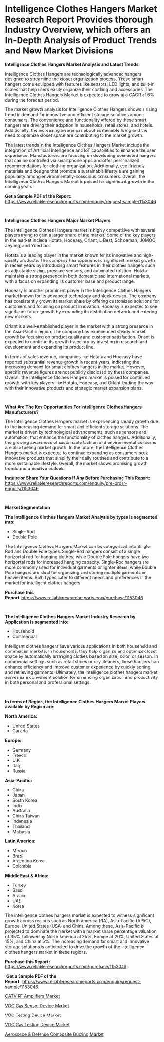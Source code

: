 <p><h1>Intelligence Clothes Hangers Market Research Report Provides thorough Industry Overview, which offers an In-Depth Analysis of Product Trends and New Market Divisions</h1></p><p><strong>Intelligence Clothes Hangers Market Analysis and Latest Trends</strong></p>
<p><p>Intelligence Clothes Hangers are technologically advanced hangers designed to streamline the closet organization process. These smart hangers come equipped with features like sensors, LED lights, and built-in scales that help users easily organize their clothing and accessories. The Intelligence Clothes Hangers Market is expected to grow at a CAGR of 6% during the forecast period.</p><p>The market growth analysis for Intelligence Clothes Hangers shows a rising trend in demand for innovative and efficient storage solutions among consumers. The convenience and functionality offered by these smart hangers are driving their adoption in households, retail stores, and hotels. Additionally, the increasing awareness about sustainable living and the need to optimize closet space are contributing to the market growth.</p><p>The latest trends in the Intelligence Clothes Hangers Market include the integration of Artificial Intelligence and IoT capabilities to enhance the user experience. Manufacturers are focusing on developing connected hangers that can be controlled via smartphone apps and offer personalized recommendations for clothing organization. Additionally, eco-friendly materials and designs that promote a sustainable lifestyle are gaining popularity among environmentally-conscious consumers. Overall, the Intelligence Clothes Hangers Market is poised for significant growth in the coming years.</p></p>
<p><strong>Get a Sample PDF of the Report:&nbsp;</strong> <a href="https://www.reliableresearchreports.com/enquiry/request-sample/1153046">https://www.reliableresearchreports.com/enquiry/request-sample/1153046</a></p>
<p>&nbsp;</p>
<p><strong>Intelligence Clothes Hangers Major Market Players</strong></p>
<p><p>The Intelligence Clothes Hangers market is highly competitive with several players trying to gain a larger share of the market. Some of the key players in the market include Hotata, Hooeasy, Orlant, L-Best, Schloeman, JOMOO, Jeyang, and Yuechao. </p><p>Hotata is a leading player in the market known for its innovative and high-quality products. The company has experienced significant market growth in recent years by introducing smart features in their clothes hangers such as adjustable sizing, pressure sensors, and automated rotation. Hotata maintains a strong presence in both domestic and international markets, with a focus on expanding its customer base and product range.</p><p>Hooeasy is another prominent player in the Intelligence Clothes Hangers market known for its advanced technology and sleek design. The company has consistently grown its market share by offering customized solutions for customers and focusing on product innovation. Hooeasy is expected to see significant future growth by expanding its distribution network and entering new markets.</p><p>Orlant is a well-established player in the market with a strong presence in the Asia-Pacific region. The company has experienced steady market growth by focusing on product quality and customer satisfaction. Orlant is expected to continue its growth trajectory by investing in research and development and expanding its product line.</p><p>In terms of sales revenue, companies like Hotata and Hooeasy have reported substantial revenue growth in recent years, indicating the increasing demand for smart clothes hangers in the market. However, specific revenue figures are not publicly disclosed by these companies. Overall, the Intelligence Clothes Hangers market is poised for continued growth, with key players like Hotata, Hooeasy, and Orlant leading the way with their innovative products and strategic market expansion plans.</p></p>
<p>&nbsp;</p>
<p><strong>What Are The Key Opportunities For Intelligence Clothes Hangers Manufacturers?</strong></p>
<p><p>The Intelligence Clothes Hangers market is experiencing steady growth due to the increasing demand for smart and efficient storage solutions. The market is driven by technological advancements, such as sensors and automation, that enhance the functionality of clothes hangers. Additionally, the growing awareness of sustainable fashion and environmental concerns are also fueling market growth. In the future, the Intelligence Clothes Hangers market is expected to continue expanding as consumers seek innovative products that simplify their daily routines and contribute to a more sustainable lifestyle. Overall, the market shows promising growth trends and a positive outlook.</p></p>
<p><strong>Inquire or Share Your Questions If Any Before Purchasing This Report:</strong> <a href="https://www.reliableresearchreports.com/enquiry/pre-order-enquiry/1153046">https://www.reliableresearchreports.com/enquiry/pre-order-enquiry/1153046</a></p>
<p>&nbsp;</p>
<p><strong>Market Segmentation</strong></p>
<p><strong>The Intelligence Clothes Hangers Market Analysis by types is segmented into:</strong></p>
<p><ul><li>Single-Rod</li><li>Double Pole</li></ul></p>
<p><p>The Intelligence Clothes Hangers Market can be categorized into Single-Rod and Double Pole types. Single-Rod hangers consist of a single horizontal rod for hanging clothes, while Double Pole hangers have two horizontal rods for increased hanging capacity. Single-Rod hangers are more commonly used for individual garments or lighter items, while Double Pole hangers are ideal for organizing and storing multiple garments or heavier items. Both types cater to different needs and preferences in the market for intelligent clothes hangers.</p></p>
<p><strong>Purchase this Report:&nbsp;</strong><a href="https://www.reliableresearchreports.com/purchase/1153046">https://www.reliableresearchreports.com/purchase/1153046</a></p>
<p>&nbsp;</p>
<p><strong>The Intelligence Clothes Hangers Market Industry Research by Application is segmented into:</strong></p>
<p><ul><li>Household</li><li>Commercial</li></ul></p>
<p><p>Intelligent clothes hangers have various applications in both household and commercial markets. In households, they help organize and optimize closet space by automatically arranging clothes based on size, color, or season. In commercial settings such as retail stores or dry cleaners, these hangers can enhance efficiency and improve customer experience by quickly sorting and retrieving garments. Ultimately, the intelligence clothes hangers market serves as a convenient solution for enhancing organization and productivity in both personal and professional settings.</p></p>
<p>&nbsp;</p>
<p><strong>In terms of Region, the Intelligence Clothes Hangers Market Players available by Region are:</strong></p>
<p>
    <p> <strong> North America: </strong>
        <ul>
            <li>United States</li>
            <li>Canada</li>
        </ul>
        </p> 
    <p> <strong> Europe: </strong>
        <ul>
            <li>Germany</li>
            <li>France</li>
            <li>U.K.</li>
            <li>Italy</li>
            <li>Russia</li>
        </ul>
        </p> 
    <p> <strong> Asia-Pacific: </strong>
        <ul>
            <li>China</li>
            <li>Japan</li>
            <li>South Korea</li>
            <li>India</li>
            <li>Australia</li>
            <li>China Taiwan</li>
            <li>Indonesia</li>
            <li>Thailand</li>
            <li>Malaysia</li>
        </ul>
        </p> 
    <p> <strong> Latin America: </strong>
        <ul>
            <li>Mexico</li>
            <li>Brazil</li>
            <li>Argentina Korea</li>
            <li>Colombia</li>
        </ul>
        </p> 
    <p> <strong> Middle East & Africa: </strong>
        <ul>
            <li>Turkey</li>
            <li>Saudi</li>
            <li>Arabia</li>
            <li>UAE</li>
            <li>Korea</li>
        </ul>
    </p>
    </p>
<p><p>The intelligence clothes hangers market is expected to witness significant growth across regions such as North America (NA), Asia-Pacific (APAC), Europe, United States (USA) and China. Among these, Asia-Pacific is projected to dominate the market with a market share percentage valuation of 35%, followed by North America at 25%, Europe at 20%, United States at 15%, and China at 5%. The increasing demand for smart and innovative storage solutions is anticipated to drive the growth of the intelligence clothes hangers market in these regions.</p></p>
<p><strong>Purchase this Report: </strong><a href="https://www.reliableresearchreports.com/purchase/1153046">https://www.reliableresearchreports.com/purchase/1153046</a></p>
<p>&nbsp;<strong>Get a Sample PDF of the Report:&nbsp;&nbsp;</strong><a href="https://www.reliableresearchreports.com/enquiry/request-sample/1153046">https://www.reliableresearchreports.com/enquiry/request-sample/1153046</a></p>
<p><strong></strong></p>
<p><p><a href="https://github.com/suaretopek9/Market-Research-Report-List-1/blob/main/catv-rf-amplifiers-market.md">CATV RF Amplifiers Market</a></p><p><a href="https://medium.com/@jasonspinka/voc-gas-sensor-device-market-size-and-market-trends-complete-industry-overview-2024-to-2031-d3de5c683e57">VOC Gas Sensor Device Market</a></p><p><a href="https://medium.com/@jasonspinka/voc-testing-device-market-trends-and-market-analysis-forecasted-for-period-2024-2031-862aae49bbbb">VOC Testing Device Market</a></p><p><a href="https://medium.com/@jasonspinka/voc-gas-testing-device-market-share-evolution-and-market-growth-trends-2024-2031-b6382bc5b9d7">VOC Gas Testing Device Market</a></p><p><a href="https://github.com/moyahfrancoestellec51j635wcx/Market-Research-Report-List-1/blob/main/aerospace-defense-composite-ducting-market.md">Aerospace & Defense Composite Ducting Market</a></p></p>